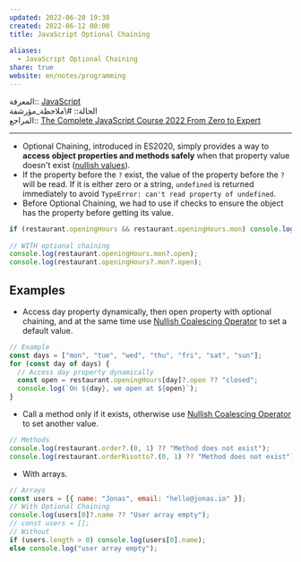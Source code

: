 ```yaml
---  
updated: 2022-06-20 19:38  
created: 2022-06-12 00:00  
title: JavaScript Optional Chaining  
  
aliases:  
  - JavaScript Optional Chaining  
share: true  
website: en/notes/programming  
---  
```

  
المعرفة:: [JavaScript](JavaScript)  
الحالة:: #\ملاحظة_مؤرشفة  
المراجع:: [The Complete JavaScript Course 2022 From Zero to Expert](The%20Complete%20JavaScript%20Course%202022%20From%20Zero%20to%20Expert)  
  
---  
  
- Optional Chaining, introduced in ES2020, simply provides a way to **access object properties and methods safely** when that property value doesn't exist ([nullish values](,%20JavaScript%20Nullish%20Coalescing%20Operator#%5E82e081)).  
- If the property before the `?` exist, the value of the property before the `?` will be read. If it is either zero or a string, `undefined` is returned immediately to avoid `TypeError: can't read property of undefined`.  
- Before Optional Chaining, we had to use if checks to ensure the object has the property before getting its value.  
  
```js  
if (restaurant.openingHours && restaurant.openingHours.mon) console.log(restaurant.openingHours.mon.open);  
  
// WITH optional chaining  
console.log(restaurant.openingHours.mon?.open);  
console.log(restaurant.openingHours?.mon?.open);  
```  
  
## Examples  
  
- Access day property dynamically, then open property with optional chaining, and at the same time use [Nullish Coalescing Operator](JavaScript%20Nullish%20Coalescing%20Operator) to set a default value.  
  
```js  
// Example  
const days = ["mon", "tue", "wed", "thu", "fri", "sat", "sun"];  
for (const day of days) {  
  // Access day property dynamically  
  const open = restaurant.openingHours[day]?.open ?? "closed";  
  console.log(`On ${day}, we open at ${open}`);  
}  
```  
  
- Call a method only if it exists, otherwise use [Nullish Coalescing Operator](JavaScript%20Nullish%20Coalescing%20Operator) to set another value.  
  
```js  
// Methods  
console.log(restaurant.order?.(0, 1) ?? "Method does not exist");  
console.log(restaurant.orderRisotto?.(0, 1) ?? "Method does not exist");  
```  
  
- With arrays.  
  
```js  
// Arrays  
const users = [{ name: "Jonas", email: "hello@jonas.io" }];  
// With Optional Chaining  
console.log(users[0]?.name ?? "User array empty");  
// const users = [];  
// Without  
if (users.length > 0) console.log(users[0].name);  
else console.log("user array empty");  
```  
